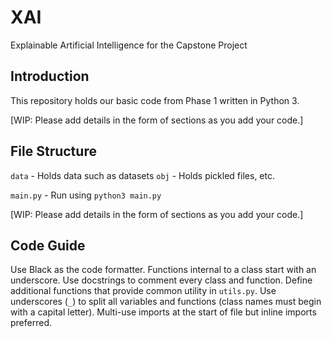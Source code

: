 # XAI

Explainable Artificial Intelligence for the Capstone Project

## Introduction

This repository holds our basic code from Phase 1 written in Python 3.

[WIP: Please add details in the form of sections as you add your code.]

## File Structure

`data` - Holds data such as datasets
`obj` - Holds pickled files, etc.

`main.py` - Run using `python3 main.py`

[WIP: Please add details in the form of sections as you add your code.]

## Code Guide

Use Black as the code formatter. Functions internal to a class start with an underscore. Use docstrings to comment every class and function. Define additional functions that provide common utility in `utils.py`. Use underscores (`_`) to split all variables and functions (class names must begin with a capital letter). Multi-use imports at the start of file but inline imports preferred. 